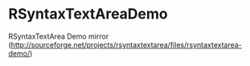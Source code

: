 RSyntaxTextAreaDemo
===================

RSyntaxTextArea Demo mirror (http://sourceforge.net/projects/rsyntaxtextarea/files/rsyntaxtextarea-demo/)

